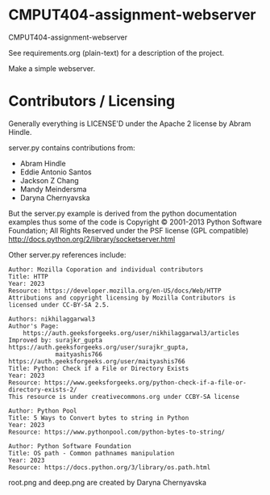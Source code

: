 CMPUT404-assignment-webserver
=============================

CMPUT404-assignment-webserver

See requirements.org (plain-text) for a description of the project.

Make a simple webserver.

Contributors / Licensing
========================

Generally everything is LICENSE'D under the Apache 2 license by Abram Hindle.

server.py contains contributions from:

* Abram Hindle
* Eddie Antonio Santos
* Jackson Z Chang
* Mandy Meindersma 
* Daryna Chernyavska

But the server.py example is derived from the python documentation
examples thus some of the code is Copyright © 2001-2013 Python
Software Foundation; All Rights Reserved under the PSF license (GPL
compatible) http://docs.python.org/2/library/socketserver.html

Other server.py references include:

    Author: Mozilla Coporation and individual contributors
    Title: HTTP
    Year: 2023
    Resource: https://developer.mozilla.org/en-US/docs/Web/HTTP
    Attributions and copyright licensing by Mozilla Contributors is licensed under CC-BY-SA 2.5.

    Authors: nikhilaggarwal3
    Author's Page:
        https://auth.geeksforgeeks.org/user/nikhilaggarwal3/articles
    Improved by: surajkr_gupta https://auth.geeksforgeeks.org/user/surajkr_gupta,
                 maityashis766 https://auth.geeksforgeeks.org/user/maityashis766
    Title: Python: Check if a File or Directory Exists
    Year: 2023
    Resource: https://www.geeksforgeeks.org/python-check-if-a-file-or-directory-exists-2/
    This resource is under creativecommons.org under CCBY-SA license

    Author: Python Pool
    Title: 5 Ways to Convert bytes to string in Python
    Year: 2023
    Resource: https://www.pythonpool.com/python-bytes-to-string/

    Author: Python Software Foundation
    Title: OS path - Common pathnames manipulation 
    Year: 2023
    Resource: https://docs.python.org/3/library/os.path.html

root.png and deep.png are created by Daryna Chernyavska

